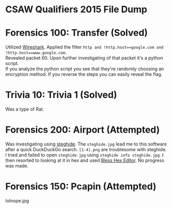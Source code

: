 # CSAW Qualifiers 2015 File Dump

# Forensics 100: Transfer (Solved)

Utilized [Wireshark](https://www.wireshark.org/). Applied the filter `http and !http.host==google.com and !http.host==www.google.com`.  
Revealed packet 60.  Upon further investigating of that packet it's a python script.  
If you analyze the python script you see that they're randomly choosing an encryption method.  If you reverse the steps you can easily reveal the flag.

# Trivia 10: Trivia 1 (Solved)

Was a type of Rat.  

# Forensics 200: Airport (Attempted)

Was investigating using [steghide](http://steghide.sourceforge.net/).  The `steghide.jpg` lead me to this software after a quick DuckDuckGo search.
`[1-4].png` are troublesome with steghide.  I tried and failed to open `steghide.jpg` using `steghide info steghide.jpg`.
I then resorted to looking at it in hex and used [Bless Hex Editor](http://home.gna.org/bless/). No progress was made.

# Forensics 150: Pcapin (Attempted)

lolnope.jpg
